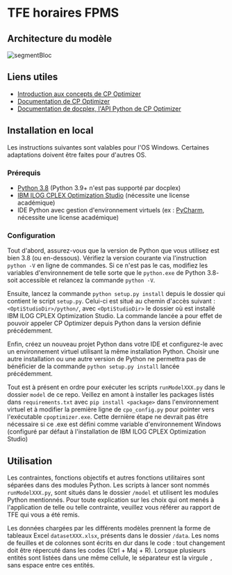 # TFE horaires FPMS
## Architecture du modèle
![segmentBloc](https://user-images.githubusercontent.com/44674472/124121968-cf5dec80-da75-11eb-9d35-8828015290c2.png)
## Liens utiles
<ul>
  <li><a href="https://fr.slideshare.net/PhilippeLaborie/introduction-to-cp-optimizer-for-scheduling">Introduction aux concepts de CP Optimizer</a></li>
  <li><a href="https://www.ibm.com/docs/en/icos/20.1.0">Documentation de CP Optimizer</a></li>
  <li><a href="http://ibmdecisionoptimization.github.io/docplex-doc/cp/index.html">Documentation de docplex, l'API Python de CP Optimizer</a></li>
</ul>

## Installation en local
Les instructions suivantes sont valables pour l'OS Windows. Certaines adaptations doivent être faites pour d'autres OS.

### Prérequis
<ul>
  <li><a href="https://youtu.be/dQw4w9WgXcQ">Python 3.8</a> (Python 3.9+ n'est pas supporté par docplex)
  <li><a href="https://www.ibm.com/products/ilog-cplex-optimization-studio">IBM ILOG CPLEX Optimization Studio</a> (nécessite une license académique)
  <li>IDE Python avec gestion d'environnement virtuels (ex : <a href="https://www.jetbrains.com/fr-fr/pycharm/">PyCharm</a>, nécessite une license académique) 
</ul>

### Configuration
Tout d'abord, assurez-vous que la version de Python que vous utilisez est bien 3.8 (ou en-dessous). Vérifiez la version courante via l'instruction ``python -V`` en ligne de commandes. Si ce n'est pas le cas, modifiez les variables d'environnement de telle sorte que le ``python.exe`` de Python 3.8- soit accessible et relancez la commande ``python -V``.

Ensuite, lancez la commande ``python setup.py install`` depuis le dossier qui contient le script ``setup.py``. Celui-ci est situé au chemin d'accès suivant : ``<OptiStudioDir>/python/``, avec ``<OptiStudioDir>`` le dossier où est installé IBM ILOG CPLEX Optimization Studio. La commande lancée a pour effet de pouvoir appeler CP Optimizer depuis Python dans la version définie précédemment.

Enfin, créez un nouveau projet Python dans votre IDE et configurez-le avec un environnement virtuel utilisant la même installation Python. Choisir une autre installation ou une autre version de Python ne permettra pas de bénéficier de la commande ``python setup.py install`` lancée précédemment. 

Tout est à présent en ordre pour exécuter les scripts ``runModelXXX.py`` dans le dossier ``model`` de ce repo. Veillez en amont à installer les packages listés dans `requirements.txt` avec `pip install <package>` dans l'environnement virtuel et à modifier la première ligne de `cpo_config.py` pour pointer vers l'exécutable `cpoptimizer.exe`. Cette dernière étape ne devrait pas être nécessaire si ce .exe est défini comme variable d'environnement Windows (configuré par défaut à l'installation de IBM ILOG CPLEX Optimization Studio)

## Utilisation
Les contraintes, fonctions objectifs et autres fonctions utilitaires sont séparées dans des modules Python. Les scripts à lancer sont nommés `runModelXXX.py`, sont situés dans le dossier `/model` et utilisent les modules Python mentionnés. Pour toute explication sur les choix qui ont menés à l'application de telle ou telle contrainte, veuillez vous référer au rapport de TFE qui vous a été remis.

Les données chargées par les différents modèles prennent la forme de tableaux Excel `datasetXXX.xlsx`, présents dans le dossier `/data`. Les noms de feuilles et de colonnes sont écrits en dur dans le code : tout changement doit être répercuté dans les codes (Ctrl + Maj + R). Lorsque plusieurs entités sont listées dans une même cellule, le séparateur est la virgule `,` sans espace entre ces entités.
